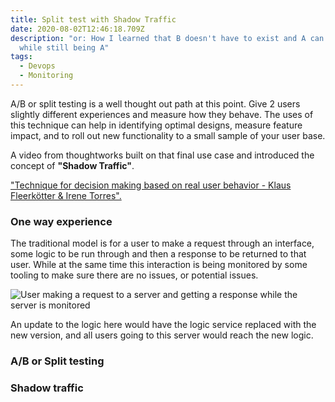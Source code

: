 ```yaml
---
title: Split test with Shadow Traffic
date: 2020-08-02T12:46:18.709Z
description: "or: How I learned that B doesn't have to exist and A can be B
  while still being A"
tags:
  - Devops
  - Monitoring
---
```


A/B or split testing is a well thought out path at this point. Give 2 users slightly different experiences and measure how they behave. The uses of this technique can help in identifying optimal designs, measure feature impact, and to roll out new functionality to a small sample of your user base.

A video from thoughtworks built on that final use case and introduced the concept of **"Shadow Traffic"**.

["Technique for decision making based on real user behavior - Klaus Fleerkötter & Irene Torres". ](https://youtu.be/I84PKrXP3Yw)

### One way experience

The traditional model is for a user to make a request through an interface, some logic to be run through and then a response to be returned to that user. While at the same time this interaction is being monitored by some tooling to make sure there are no issues, or potential issues.

![User making a request to a server and getting a response while the server is monitored](https://res.cloudinary.com/lazydayed/image/upload/v1596374270/blog/shadow-traffic.png)

An update to the logic here would have the logic service replaced with the new version, and all users going to this server would reach the new logic.

### A/B or Split testing

### Shadow traffic
